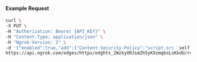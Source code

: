 <!-- Code generated for API Clients. DO NOT EDIT. -->

#### Example Request

```bash
curl \
-X PUT \
-H "Authorization: Bearer {API_KEY}" \
-H "Content-Type: application/json" \
-H "Ngrok-Version: 2" \
-d '{"enabled":true,"add":{"Content-Security-Policy":"script-src 'self'","X-Frame-Options":"DENY"}}' \
https://api.ngrok.com/edges/https/edghts_2WzkyXRJsmZh5yKXzmqbsLsKkdU/routes/edghtsrt_2WzkyVZQ7qesENOP7l0IdV8nLvG/response_headers
```
